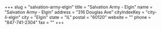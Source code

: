 +++
slug = "salvation-army-elgin"
title = "Salvation Army - Elgin"
name = "Salvation Army - Elgin"
address = "316 Douglas Ave"
cityIndexKey = "city-il-elgin"
city = "Elgin"
state = "IL"
postal = "60120"
website = ""
phone = "847-741-2304"
fax = ""
+++
